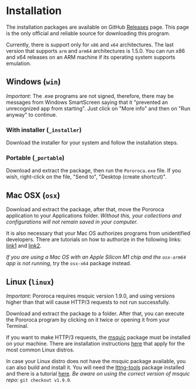 # Installation

The installation packages are available on GitHub [Releases](https://github.com/alexandrehtrb/Pororoca/releases) page. This page is the only official and reliable source for downloading this program.

Currently, there is support only for `x86` and `x64` architectures. The last version that supports `arm` and `arm64` architectures is 1.5.0. You can run x86 and x64 releases on an ARM machine if its operating system supports emulation.

## Windows (`win`)

*Important*: The .exe programs are not signed, therefore, there may be messages from Windows SmartScreen saying that it "prevented an unrecognized app from starting". Just click on "More info" and then on "Run anyway" to continue.

### With installer (`_installer`)

Download the installer for your system and follow the installation steps.

### Portable (`_portable`)

Download and extract the package, then run the `Pororoca.exe` file. If you wish, right-click on the file, "Send to", "Desktop (create shortcut)".

## Mac OSX (`osx`)

Download and extract the package, after that, move the Pororoca application to your Applications folder. *Without this, your collections and configurations will not remain saved in your computer.*

It is also necessary that your Mac OS authorizes programs from unidentified developers. There are tutorials on how to authorize in the following links: [link1](https://www.macworld.co.uk/how-to/mac-app-unidentified-developer-3669596/) and [link2](https://support.apple.com/en-sa/guide/mac-help/mh40616/mac).

*If you are using a Mac OS with an Apple Silicon M1 chip and the `osx-arm64` app is not running*, try the `osx-x64` package instead.

## Linux (`linux`)

*Important*: Pororoca requires msquic version 1.9.0, and using versions higher than that will cause HTTP/3 requests to not run successfully.

Download and extract the package to a folder. After that, you can execute the Pororoca program by clicking on it twice or opening it from your Terminal.

If you want to make HTTP/3 requests, the [msquic](https://github.com/microsoft/msquic) package must be installed on your machine. There are installation instructions [here](https://docs.microsoft.com/en-us/aspnet/core/fundamentals/servers/kestrel/http3?view=aspnetcore-6.0#linux) that apply for the most common Linux distros.

In case your Linux distro does not have the msquic package available, you can also build and install it. You will need the [lttng-tools](https://github.com/giraldeau/lttng-tools) package installed and there is a tutorial [here](https://github.com/microsoft/msquic/discussions/2318#discussioncomment-2015375). *Be aware on using the correct version of msquic repo:* `git checkout v1.9.0`.